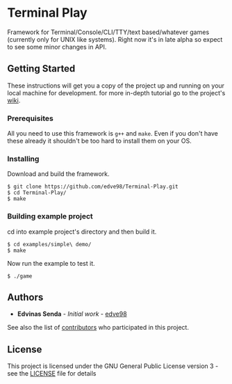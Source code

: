 # Terminal Play

Framework for Terminal/Console/CLI/TTY/text based/whatever games (currently only for UNIX like systems). Right now it's in late alpha so expect to see some minor changes in API.

## Getting Started

These instructions will get you a copy of the project up and running on your local machine for development. for more in-depth tutorial go to the project's [wiki](https://github.com/edve98/Terminal-Play/wiki).

### Prerequisites

All you need to use this framework is `g++` and `make`. Even if you don't have these already it shouldn't be too hard to install them on your OS.

### Installing

Download and build the framework.

```
$ git clone https://github.com/edve98/Terminal-Play.git
$ cd Terminal-Play/
$ make
```

### Building example project

cd into example project's directory and then build it.

```
$ cd examples/simple\ demo/
$ make
```

Now run the example to test it.

```
$ ./game
```

## Authors

* **Edvinas Senda** - *Initial work* - [edve98](https://github.com/edve98)

See also the list of [contributors](https://github.com/edve98/Terminal-Play/contributors) who participated in this project.

## License

This project is licensed under the GNU General Public License version 3 - see the [LICENSE](LICENSE) file for details
